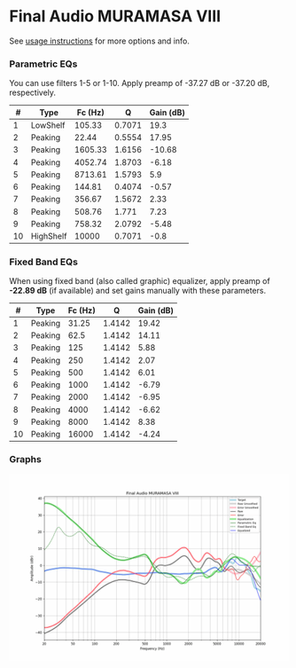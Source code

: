 # Final Audio MURAMASA VIII
See [usage instructions](https://github.com/jaakkopasanen/AutoEq#usage) for more options and info.

### Parametric EQs
You can use filters 1-5 or 1-10. Apply preamp of -37.27 dB or -37.20 dB, respectively.

|   # | Type      |   Fc (Hz) |      Q |   Gain (dB) |
|-----|-----------|-----------|--------|-------------|
|   1 | LowShelf  |    105.33 | 0.7071 |       19.3  |
|   2 | Peaking   |     22.44 | 0.5554 |       17.95 |
|   3 | Peaking   |   1605.33 | 1.6156 |      -10.68 |
|   4 | Peaking   |   4052.74 | 1.8703 |       -6.18 |
|   5 | Peaking   |   8713.61 | 1.5793 |        5.9  |
|   6 | Peaking   |    144.81 | 0.4074 |       -0.57 |
|   7 | Peaking   |    356.67 | 1.5672 |        2.33 |
|   8 | Peaking   |    508.76 | 1.771  |        7.23 |
|   9 | Peaking   |    758.32 | 2.0792 |       -5.48 |
|  10 | HighShelf |  10000    | 0.7071 |       -0.8  |

### Fixed Band EQs
When using fixed band (also called graphic) equalizer, apply preamp of **-22.89 dB** (if available) and set gains manually with these parameters.

|   # | Type    |   Fc (Hz) |      Q |   Gain (dB) |
|-----|---------|-----------|--------|-------------|
|   1 | Peaking |     31.25 | 1.4142 |       19.42 |
|   2 | Peaking |     62.5  | 1.4142 |       14.11 |
|   3 | Peaking |    125    | 1.4142 |        5.88 |
|   4 | Peaking |    250    | 1.4142 |        2.07 |
|   5 | Peaking |    500    | 1.4142 |        6.01 |
|   6 | Peaking |   1000    | 1.4142 |       -6.79 |
|   7 | Peaking |   2000    | 1.4142 |       -6.95 |
|   8 | Peaking |   4000    | 1.4142 |       -6.62 |
|   9 | Peaking |   8000    | 1.4142 |        8.38 |
|  10 | Peaking |  16000    | 1.4142 |       -4.24 |

### Graphs
![](./Final%20Audio%20MURAMASA%20VIII.png)
